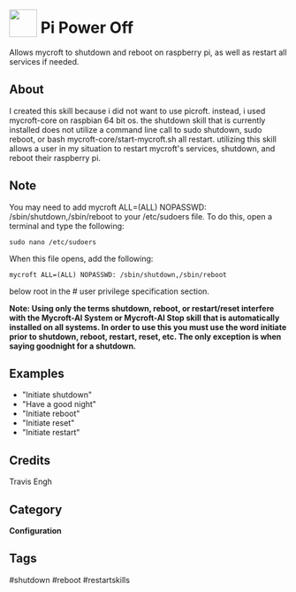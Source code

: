 # <img src="https://raw.githack.com/FortAwesome/Font-Awesome/master/svgs/solid/bug.svg" card_color="#22A7F0" width="50" height="50" style="vertical-align:bottom"/> Pi Power Off
Allows mycroft to shutdown and reboot on raspberry pi, as well as restart all services if needed.

## About
I created this skill because i did not want to use picroft. instead, i used mycroft-core on raspbian 64 bit os. the shutdown skill that is currently installed does not utilize a command line call to sudo shutdown, sudo reboot, or bash mycroft-core/start-mycroft.sh all restart. utilizing this skill allows a user in my situation to restart mycroft's services, shutdown, and reboot their raspberry pi.

## Note
You may need to add mycroft ALL=(ALL) NOPASSWD: /sbin/shutdown,/sbin/reboot to your /etc/sudoers file. To do this, open a terminal and type the following:

    sudo nano /etc/sudoers

When this file opens, add the following:

    mycroft ALL=(ALL) NOPASSWD: /sbin/shutdown,/sbin/reboot 

below root in the # user privilege specification section.

**Note: Using only the terms shutdown, reboot, or restart/reset interfere with the Mycroft-AI System or Mycroft-AI Stop skill that is automatically installed on all systems. In order to use this you must use the word initiate prior to shutdown, reboot, restart, reset, etc. The only exception is when saying goodnight for a shutdown.**

## Examples
* "Initiate shutdown"
* "Have a good night"
* "Initiate reboot"
* "Initiate reset"
* "Initiate restart"

## Credits
Travis Engh

## Category
**Configuration**

## Tags
#shutdown
#reboot
#restartskills

